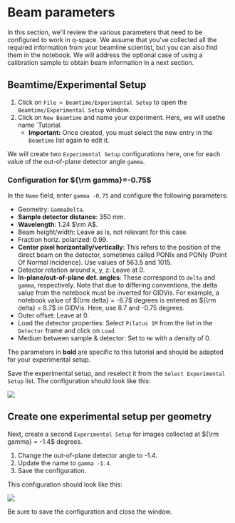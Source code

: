 # Beam parameters

In this section, we'll review the various parameters that need to be configured to work in q-space. We assume that you've collected all the required information from your beamline scientist, but you can also find them in the notebook. We will address the optional case of using a calibration sample to obtain beam information in a next section.

## Beamtime/Experimental Setup

1. Click on `File > Beamtime/Experimental Setup` to open the `Beamtime/Experimental Setup` window.
2. Click on `New Beamtime` and name your experiment. Here, we will usethe name `Tutorial.
   - **Important:** Once created, you must select the new entry in the `Beamtime` list again to edit it.

 We will create two `Experimental Setup` configurations here, one for each value of the out-of-plane detector angle `gamma`.

### Configuration for ${\rm gamma}=-0.75$
In the `Name` field, enter `gamma -0.75` and configure the following parameters:

- Geometry: `GammaDelta`.
- **Sample detector distance**: 350 mm.
- **Wavelength**: 1.24 $\rm A$.
- Beam height/width: Leave as is, not relevant for this case.
- Fraction horiz. polarized: 0.99.
- **Center pixel horizontally/vertically**: This refers to the position of the direct beam on the detector, sometimes called PONIx and PONIy (Point Of Normal Incidence). Use values of 563.5 and 1015.
- Detector rotation around x, y, z: Leave at 0.
- **In-plane/out-of-plane det. angles**: These correspond to `delta` and `gamma`, respectively. Note that due to differing conventions, the delta value from the notebook must be inverted for GIDVis. For example, a notebook value of ${\rm delta} = -8.7$ degrees is entered as ${\rm delta} = 8.7$ in GIDVis. Here, use 8.7 and -0.75 degrees.
- Outer offset: Leave at 0.
- Load the detector properties: Select `Pilatus 1M` from the list in the `Detector` frame and click on `Load`.
- Medium between sample & detector: Set to `He` with a density of 0.

The parameters in **bold** are specific to this tutorial and should be adapted for your experimental setup.

Save the experimental setup, and reselect it from the `Select Experimental Setup` list. The configuration should look like this:

![](images/beam-parameters-beamtime-075.png)

## Create one experimental setup per geometry

Next, create a second `Experimental Setup` for images collected at ${\rm gamma} = -1.4$ degrees.

1. Change the out-of-plane detector angle to -1.4.
2. Update the name to `gamma -1.4`.
3. Save the configuration.

This configuration should look like this:

![](images/beam-parameters-beamtime-14.png)

Be sure to save the configuration and close the window.
